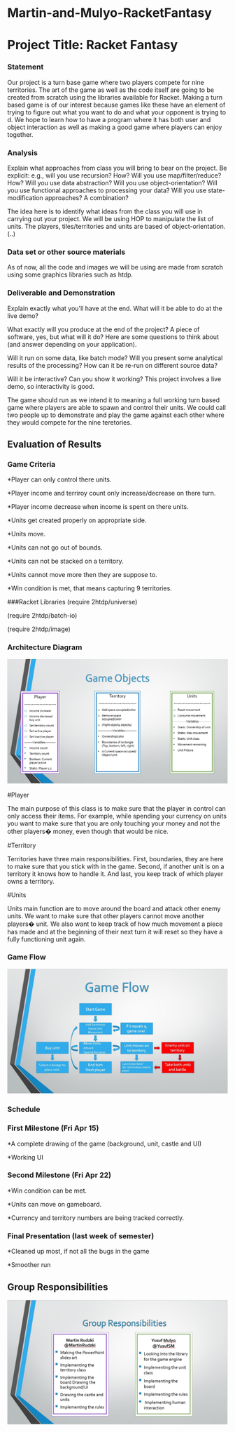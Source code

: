 # Martin-and-Mulyo-RacketFantasy
# Project Title: Racket Fantasy

### Statement

Our project is a turn base game where two players compete for nine territories. The art of the game as well as the code itself are going to be created from scratch using the libraries available for Racket. Making a turn based game is of our interest because games like these have an element of trying to figure out what you want to do and what your opponent is trying to d. We hope to learn how to have a program where it has both user and object interaction as well as making a good game where players can enjoy together. 

### Analysis
Explain what approaches from class you will bring to bear on the project. Be explicit: e.g., will you use recursion? How? Will you use map/filter/reduce? How? Will you use data abstraction? Will you use object-orientation? Will you use functional approaches to processing your data? Will you use state-modification approaches? A combination?

The idea here is to identify what ideas from the class you will use in carrying out your project. 
We will be using HOP to manipulate the list of units. The players, tiles/territories and units are based of object-orientation. (..)

### Data set or other source materials

As of now, all the code and images we will be using are made from scratch using some graphics libraries such as htdp.

### Deliverable and Demonstration
Explain exactly what you'll have at the end. What will it be able to do at the live demo?

What exactly will you produce at the end of the project? A piece of software, yes, but what will it do? Here are some questions to think about (and answer depending on your application).

Will it run on some data, like batch mode? Will you present some analytical results of the processing? How can it be re-run on different source data?

Will it be interactive? Can you show it working? This project involves a live demo, so interactivity is good.

The game should run as we intend it to meaning a full working turn based game where players are able to spawn and control their units. We could call two people up to demonstrate and play the game against each other where they would compete for the nine teretories.


## Evaluation of Results
### Game Criteria

*Player can only control there units.

*Player income and terriroy count only increase/decrease on there turn.

*Player income decrease when income is spent on there units.

*Units get created properly on appropriate side.

*Units move.

*Units can not go out of bounds.

*Units can not be stacked on a territory.

*Units cannot move more then they are suppose to.

*Win condition is met, that means capturing 9 territories.


###Racket Libraries
(require 2htdp/universe)

(require 2htdp/batch-io)

(require 2htdp/image)


### Architecture Diagram
<img src="Architecture_digram.jpg">

#Player

The main purpose of this class is to make sure that the player in control can only access their items. For example, while spending your currency on units you want to make sure that you are only touching your money and not the other players� money, even though that would be nice.

#Territory

Territories have three main responsibilities. First, boundaries, they are here to make sure that you stick with in the game. Second, if another unit is on a territory it knows how to handle it. And last, you keep track of which player owns a territory.

#Units

Units main function are to move around the board and attack other enemy units. We want to make sure that other players cannot move another players� unit. We also want to keep track of how much movement a piece has made and at the beginning of their next turn it will reset so they have a fully functioning unit again.

### Game Flow
<img src="game_flow.jpg">


### Schedule

### First Milestone (Fri Apr 15)
*A complete drawing of the game (background, unit, castle and UI)

*Working UI

### Second Milestone (Fri Apr 22)
*Win condition can be met.

*Units can move on gameboard.

*Currency and territory numbers are being tracked correctly.

### Final Presentation (last week of semester)
*Cleaned up most, if not all the bugs in the game

*Smoother run

## Group Responsibilities
<img src="group_respons.jpg">
